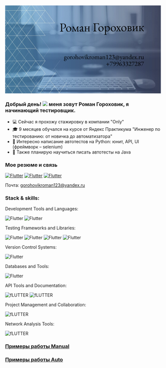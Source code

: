 ![Header](https://github.com/Romanneq/Romanneq/blob/main/assets/photo.png)
<h3> Добрый день! <img src="https://media.giphy.com/media/hvRJCLFzcasrR4ia7z/giphy.gif" width="30px"/> меня зовут Роман Гороховик, я начинающий тестировщик.</h3>

- 💻 Сейчас я прохожу стажировку в компании "Only"
- 🎓 9 месяцев обучался на курсе от Яндекс Практикума "Инженер по тестированию: от новичка до автоматизатора"
- 🔎 Интересно написание автотестов на Python: юнит, API, UI (фреймворк – selenium)
- 📔 Также планирую научиться писать автотесты на Java 
### Мое резюме и связь
[![Flutter](https://img.shields.io/badge/-резюме-white?style=for-the-badge&logo=google)](https://drive.google.com/file/d/1pC_KQYBA2NCn14D1hQbKEChjbxoHrhkx/view) [![Flutter](https://img.shields.io/badge/telegram-blue?style=for-the-badge&logo=telegram)](https://t.me/romagorohovik) [![Flutter](https://img.shields.io/badge/VK-0077FF?style=for-the-badge&logo=vk)](https://vk.com/gr196) 

Почта: gorohovikroman123@yandex.ru
### Stack & skills:
Development Tools and Languages:

![Flutter](https://img.shields.io/badge/-PYTHON-090909?style=for-the-badge&logo=python) ![Flutter](https://img.shields.io/badge/-ANDROIDSTUDIO-090909?style=for-the-badge&logo=androidstudio)

Testing Frameworks and Libraries:

![Flutter](https://img.shields.io/badge/-SELENIUM-090909?style=for-the-badge&logo=selenium) ![Flutter](https://img.shields.io/badge/-PYTEST-090909?style=for-the-badge&logo=pytest) ![Flutter](https://img.shields.io/badge/-REQUESTS-090909?style=for-the-badge&logo=python) ![Flutter](https://img.shields.io/badge/-ALLURE-090909?style=for-the-badge&logo=)

Version Control Systems:
   
![Flutter](https://img.shields.io/badge/-GITHUB-090909?style=for-the-badge&logo=github)

Databases and Tools:

![Flutter](https://img.shields.io/badge/-POSTGRES-090909?style=for-the-badge&logo=postgresql)

API Tools and Documentation:

![fLUTTER](https://img.shields.io/badge/-POSTMAN-090909?style=for-the-badge&logo=postman) ![fLUTTER](https://img.shields.io/badge/-SWAGGER-090909?style=for-the-badge&logo=swagger)

Project Management and Collaboration:

![fLUTTER](https://img.shields.io/badge/-FIGMA-090909?style=for-the-badge&logo=figma)

Network Analysis Tools:

![fLUTTER](https://img.shields.io/badge/-CHARLESPROXY-090909?style=for-the-badge&logo=charles)

### [Примеры работы Manual](https://github.com/Romanneq/qa-manual/blob/main/README.md)
### [Примеры работы Auto](https://github.com/Romanneq/qa-auto/blob/main/README.md)

    

